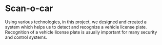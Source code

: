 # Scan-o-car
Using various technologies, in this project, we designed and created a system which helps us to detect and recognize a vehicle license plate. Recognition of a vehicle license  plate is usually important for many security and control systems.
